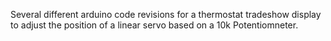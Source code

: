 Several different arduino code revisions for a thermostat tradeshow display to adjust the position of a linear servo based on a 10k Potentiomneter.
